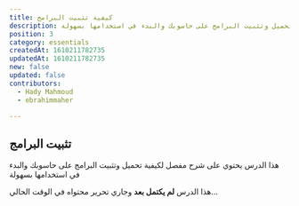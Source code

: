 ```yaml
---
title: كيفية تثبيت البرامج
description: شرح مفصل لكيفة تحميل وتثبيت البرامج على حاسوبك والبدء في استخدامها بسهولة
position: 3
category: essentials
createdAt: 1610211782735
updatedAt: 1610211782735
new: false
updated: false
contributors:
  - Hady Mahmoud
  - ebrahimmaher

---
```


## تثبيت البرامج
هذا الدرس يحتوي على شرح مفصل لكيفية تحميل وتثبيت البرامج على حاسوبك والبدء في استخدامها بسهولة

<base-alert>

هذا الدرس **لم يكتمل بعد** وجاري تحرير محتواه في الوقت الحالي...

</base-alert>
